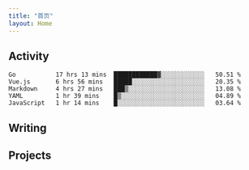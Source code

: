 ```yaml
---
title: "首页"
layout: Home
---
```


## Activity
<!--START_SECTION:waka-->
```text
Go           17 hrs 13 mins  ████████████▓░░░░░░░░░░░░   50.51 % 
Vue.js       6 hrs 56 mins   █████░░░░░░░░░░░░░░░░░░░░   20.35 % 
Markdown     4 hrs 27 mins   ███▒░░░░░░░░░░░░░░░░░░░░░   13.08 % 
YAML         1 hr 39 mins    █▒░░░░░░░░░░░░░░░░░░░░░░░   04.89 % 
JavaScript   1 hr 14 mins    █░░░░░░░░░░░░░░░░░░░░░░░░   03.64 % 
```
<!--END_SECTION:waka-->

## Writing
<PindedPosts />

## Projects
<Projects />

